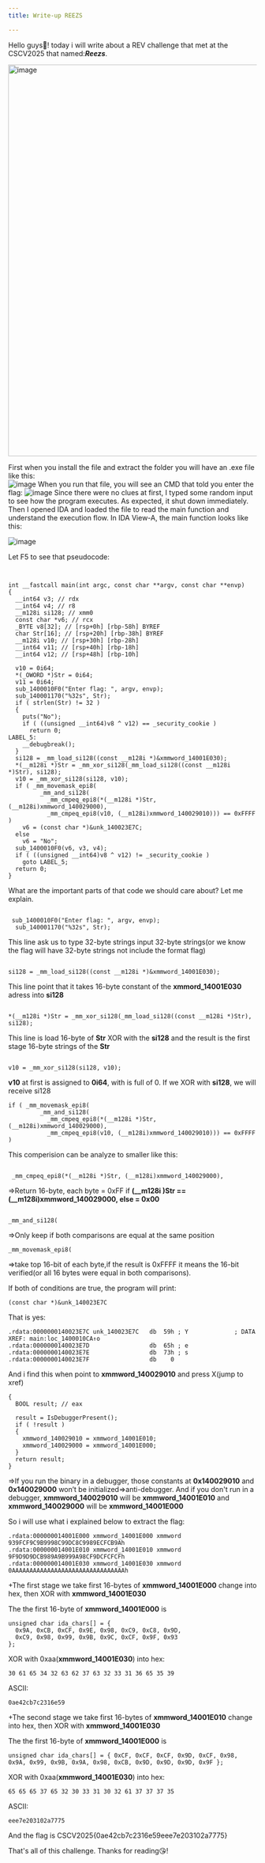 ```yaml
---
title: Write-up REEZS

---
```


Hello guys🤗! today i will write about a REV challenge that met at the CSCV2025 that named:***Reezs***.  

<img width="632" height="792" alt="image" src="https://github.com/user-attachments/assets/70686893-bd08-45fc-8a07-d3c48e8eb7d0" />

First when you install the file and extract the folder you will have an .exe file like this:     
![image](https://hackmd.io/_uploads/B1I12bfRel.png)
 When you run that file, you will see an CMD that told you enter the flag:
 ![image](https://hackmd.io/_uploads/r1JH3-MClx.png)
Since there were no clues at first, I typed some random input to see how the program executes. As expected, it shut down immediately.  
Then I opened IDA and loaded the file to read the main function and understand the execution flow. In IDA View-A, the main function looks like this:  

![image](https://hackmd.io/_uploads/SJ5kAWfCex.png)  

Let F5 to see that pseudocode:
```


int __fastcall main(int argc, const char **argv, const char **envp)
{
  __int64 v3; // rdx
  __int64 v4; // r8
  __m128i si128; // xmm0
  const char *v6; // rcx
  _BYTE v8[32]; // [rsp+0h] [rbp-58h] BYREF
  char Str[16]; // [rsp+20h] [rbp-38h] BYREF
  __m128i v10; // [rsp+30h] [rbp-28h]
  __int64 v11; // [rsp+40h] [rbp-18h]
  __int64 v12; // [rsp+48h] [rbp-10h]

  v10 = 0i64;
  *(_OWORD *)Str = 0i64;
  v11 = 0i64;
  sub_1400010F0("Enter flag: ", argv, envp);
  sub_140001170("%32s", Str);
  if ( strlen(Str) != 32 )
  {
    puts("No");
    if ( ((unsigned __int64)v8 ^ v12) == _security_cookie )
      return 0;
LABEL_5:
    __debugbreak();
  }
  si128 = _mm_load_si128((const __m128i *)&xmmword_14001E030);
  *(__m128i *)Str = _mm_xor_si128(_mm_load_si128((const __m128i *)Str), si128);
  v10 = _mm_xor_si128(si128, v10);
  if ( _mm_movemask_epi8(
         _mm_and_si128(
           _mm_cmpeq_epi8(*(__m128i *)Str, (__m128i)xmmword_140029000),
           _mm_cmpeq_epi8(v10, (__m128i)xmmword_140029010))) == 0xFFFF )
    v6 = (const char *)&unk_140023E7C;
  else
    v6 = "No";
  sub_1400010F0(v6, v3, v4);
  if ( ((unsigned __int64)v8 ^ v12) != _security_cookie )
    goto LABEL_5;
  return 0;
}

```    

What are the important parts of that code we should care about? Let me explain.
```

 sub_1400010F0("Enter flag: ", argv, envp);
  sub_140001170("%32s", Str);
```
This line ask us to type 32-byte strings input 32-byte strings(or we know the flag will have 32-byte strings not include the format flag)
```
 
si128 = _mm_load_si128((const __m128i *)&xmmword_14001E030);
```
This line point that it takes 16-byte constant of the **xmmord_14001E030** adress into **si128**
```

*(__m128i *)Str = _mm_xor_si128(_mm_load_si128((const __m128i *)Str), si128);
```
This line is load 16-byte of **Str** XOR with the **si128** and the result is the first stage 16-byte strings of the **Str**
```

v10 = _mm_xor_si128(si128, v10);
```
**v10** at first is assigned to **0i64**, with is full of 0. If we XOR with **si128**, we will receive si128  

```
if ( _mm_movemask_epi8(
         _mm_and_si128(
           _mm_cmpeq_epi8(*(__m128i *)Str, (__m128i)xmmword_140029000),
           _mm_cmpeq_epi8(v10, (__m128i)xmmword_140029010))) == 0xFFFF )
```
This comperision can be analyze to smaller like this:
```

 _mm_cmpeq_epi8(*(__m128i *)Str, (__m128i)xmmword_140029000),
```
=>Return 16-byte, each byte = 0xFF if **(__m128i )Str == (__m128i)xmmword_140029000, else = 0x00**

```

_mm_and_si128(
```
=>Only keep if both comparisons are equal at the same position
```
_mm_movemask_epi8(
```
=>take top 16-bit of each byte,if the result is 0xFFFF it means the 16-bit verified(or all 16 bytes were equal in both comparisons).

If both of conditions are true, the program will print:
```
(const char *)&unk_140023E7C
```
That is yes:
```
.rdata:0000000140023E7C unk_140023E7C   db  59h ; Y             ; DATA XREF: main:loc_1400010CA↑o
.rdata:0000000140023E7D                 db  65h ; e
.rdata:0000000140023E7E                 db  73h ; s
.rdata:0000000140023E7F                 db    0
```


And i find this when point to **xmmword_140029010** and press X(jump to xref)

```
{
  BOOL result; // eax

  result = IsDebuggerPresent();
  if ( !result )
  {
    xmmword_140029010 = xmmword_14001E010;
    xmmword_140029000 = xmmword_14001E000;
  }
  return result;
}
```
=>If you run the binary in a debugger, those constants at **0x140029010** and **0x140029000** won’t be initialized=>anti-debugger. And if you don't run in a debugger, 
**xmmword_140029010** will be **xmmword_14001E010** and   **xmmword_140029000** will be **xmmword_14001E000**

So i will use what i explained below to extract the flag:  

```
.rdata:000000014001E000 xmmword_14001E000 xmmword 939FCF9C9B9998C99DC8C9989ECFCB9Ah
.rdata:000000014001E010 xmmword_14001E010 xmmword 9F9D9D9DCB989A9B999A98CF9DCFCFCFh
.rdata:000000014001E030 xmmword_14001E030 xmmword 0AAAAAAAAAAAAAAAAAAAAAAAAAAAAAAAAh
```
+The first stage we take first 16-bytes of **xmmword_14001E000** change into hex, then XOR with **xmmword_14001E030**

The the first 16-byte of **xmmword_14001E000** is
```
unsigned char ida_chars[] = {
  0x9A, 0xCB, 0xCF, 0x9E, 0x98, 0xC9, 0xC8, 0x9D,
  0xC9, 0x98, 0x99, 0x9B, 0x9C, 0xCF, 0x9F, 0x93
};

```
XOR with 0xaa(**xmmword_14001E030**) into hex:
```
30 61 65 34 32 63 62 37 63 32 33 31 36 65 35 39

```
ASCII:
```
0ae42cb7c2316e59

```
+The second stage we take first 16-bytes of **xmmword_14001E010** change into hex, then XOR with **xmmword_14001E030**

The the first 16-byte of **xmmword_14001E000** is
```
unsigned char ida_chars[] = { 0xCF, 0xCF, 0xCF, 0x9D, 0xCF, 0x98, 0x9A, 0x99, 0x9B, 0x9A, 0x98, 0xCB, 0x9D, 0x9D, 0x9D, 0x9F };

```
XOR with 0xaa(**xmmword_14001E030**) into hex:
```
65 65 65 37 65 32 30 33 31 30 32 61 37 37 37 35

```
ASCII:
```
eee7e203102a7775

```
And the flag is CSCV2025{0ae42cb7c2316e59eee7e203102a7775}

That's all of this challenge. Thanks for reading😘!
